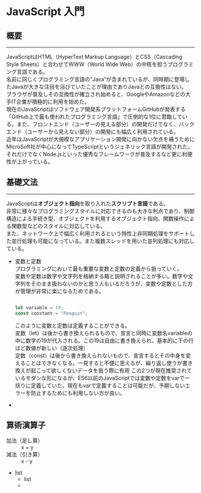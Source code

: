 # JavaScript 入門

## 概要
----
JavaScriptはHTML（HyperText Markup Language）とCSS（Cascading Style Sheets）と合わせてWWW（World Wide Web）の中核を担うプログラミング言語である。  
名前に同じくプログラミング言語の”Java”が含まれているが、同時期に登場したJavaが大きな注目を浴びていたことが理由でありJavaとの互換性はない。  
ブラウザが普及しその互換性が確立され始めると、GoogleやAmazonなどの大手IT企業が積極的に利用を始めた。  
現在のJavaScriptはソフトウェア開発系プラットフォームGitHubが発表する「GitHub上で最も使われたプログラミング言語」で圧倒的な1位に君臨している。また、フロントエンド（ユーザーの見える部分）の開発だけでなく、バックエンド（ユーザーから見えない部分）の開発にも幅広く利用されている。  
近年はJavaScriptが大規模なアプリケーション開発に向かない欠点を補うためにMicroSoft社が中心になってTypeScriptというジェネリック言語が開発された。それだけでなくNode.jsといった優秀なフレームワークが普及するなど更に利便性が上がっている。  


## 基礎文法
----
JavaScriptは**オブジェクト指向**を取り入れた**スクリプト言語**である。  
非常に様々なプログラミングスタイルに対応できるのも大きな利点であり、制御構造による手続き型、オブジェクトを利用するオブジェクト指向、関数操作による関数型などのスタイルに対応している。  
また、ネットワーク上で幅広く利用されるという特性上非同期処理をサポートした並行処理も可能になっている。また複数スレッドを用いた並列処理にも対応している。
+ 変数と定数  
  プログラミングにおいて最も重要な変数と定数の定義から扱っていく。  
  変数や定数は数字や文字列を格納する箱と説明されることが多い。数字や文字列をそのまま扱わないのかと思う人もいるだろうが、変数や定数とした方が管理が非常に楽になるためである。
  ~~~JavaScript

  let variable = 19;
  const constant = "Penguin";

  ~~~
  このように変数と定数は定義することができる。  
  変数（let）は後から書き換えられるもので、宣言と同時に変数名variableの中に数字の19が代入される。この19は自由に書き換えられ、基本的に下の行ほど数値が新しい（逐次処理）  
  定数（const）は後から書き換えられないもので、宣言するとその中身を変えることはできなくなる。一見すると不便に思えるが、繰り返し使うが書き換えが起こって欲しくないデータを扱う際に有用
  この2つが現在推奨されているモダンな形になるが、ES6以前のJavaScriptでは変数や定数をvarで一括りに定義していた。現在もvarで定義することは可能だが、予期しないエラーを防止するためにも利用しない方が良い。

+






## 算術演算子
<dl>
    <dt>加法（足し算）</dt>
    <dd>x + y</dd>
    <dt>減法（引き算）</dt>
    <dd>x - y</dd>
</dl>

- list
    - list
    - 